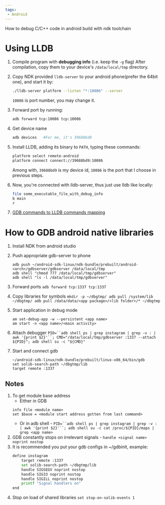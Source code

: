 ```yaml
---
tags:
 - Android
---
```


How to debug C/C++ code in android build with ndk toolchain

# Using LLDB

1.  Compile program with **debugging info** (i.e. keep the `-g` flag)	After compilation, copy them to your device's `/data/local/tmp` directory.
2.  Copy NDK provided `lldb-server` to your android phone(prefer the 64bit one), and start it by:
	
	```bash
	./lldb-server platform --listen "*:10086" --server
	```
	`10086` is port number, you may change it.
1.  Forward port by running:
	```bash
	adb forward tcp:10086 tcp:10086
	```
1.  Get device name
	```bash
	adb devices   #For me, it's 39688bd9
	```
1.  Install LLDB, adding its binary to `PATH`, typing these commands:
	```bash
	platform select remote-android
	platform connect connect://39688bd9:10086
	```
	
	Among with, `39688bd9` is my device id, `10086` is the port that I choose in previous steps.
1.  Now, you're connected with lldb-server, thus just use lldb like locally:

	```bash
	file some_executable_file_with_debug_info
	b main
	r
	```
1. [GDB commands to LLDB commands mapping](https://lldb.llvm.org/use/map.html)

# How to GDB android native libraries

1. Install NDK from android studio
1. Push appropriate gdb-server to phone
	```
	adb push ~/android-sdk-linux/ndk-bundle/prebuilt/android-<arch>/gdbserver/gdbserver /data/local/tmp
	adb shell "chmod 777 /data/local/tmp/gdbserver"
	adb shell "ls -l /data/local/tmp/gdbserver"
	```
4. Forward ports `adb forward tcp:1337 tcp:1337`
5. Copy libraries for symbols
		```
		mkdir -p ~/dbgtmp/
		adb pull /system/lib ~/dbgtmp/
		adb pull /data/data/<app package>/<lib folder>/* ~/dbgtmp
		```
6. Start application in debug mode
	```
	am set-debug-app -w --persistent <app name>
	am start -n <app name>/<main activity>
	```
7. Attach debugger
	`PID=``adb shell ps | grep instagram | grep -v : | awk '{print $2}'``; CMD="/data/local/tmp/gdbserver :1337 --attach ${PID}"; adb shell su -c "${CMD}"`

8. Start and connect gdb
	```
	~/android-sdk-linux/ndk-bundle/prebuilt/linux-x86_64/bin/gdb
	set solib-search-path ~/dbgtmp/lib
	target remote :1337
	```

## Notes

1. To get module base address
	- Either in GDB
	```
	info file <module name>
	set $base = <module start address gotten from last command>
	```
	 - Or in adb shell - `PID=``adb shell ps | grep instagram | grep -v : | awk '{print $2}'``; adb shell su -c cat /proc/${PID}/maps | grep <app name>`
1. GDB constantly stops on irrelevant signals - `handle <signal name> noprint nostop`
1. It is recommended you put your gdb configs in ~/gdbinit, example:
	```bash
	define instagram
		target remote :1337
		set solib-search-path ~/dbgtmp/lib
		handle SIGSEGV noprint nostop
		handle SIG33 noprint nostop
		handle SIGILL noprint nostop
		printf "Signal handlers on"
	end
	```
1.  Stop on load of shared libraries `set stop-on-solib-events 1`